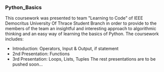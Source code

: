 ### Python_Basics
This coursework was presented to team "Learning to Code" of IEEE Democritus University Of Thrace Student Branch in order to provide to the members of the team an insightful and interesting approach to algorithmic thinking and an easy way of learning the basics of Python.
The coursework includes:
- Introduction: Operators, Input & Output, if statement
- 2nd Presentation: Functions
- 3rd Presentation: Loops, Lists, Tuples
The rest presentations are to be pushed soon...
